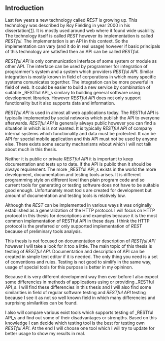 ## Introduction

Last few years a new technology called _REST_ is growing up. This technology was described by Roy Fielding in year 2000 in his dissertation[[1](../README.md/#Fielding2000)]. It is mostly used around web where it found wide usability. The technology itself is called _REST_ however its implementation is called _RESTful_. The implementation is an API in this context. So the implementation can vary (and it do in real usage) however if basic principals of this technology are satisfied then an API can be called _RESTful_.

_RESTful API_ is only communication interface of some system or module as other API. The interface can be used by programmer for integration of programmer's system and a system which providers _RESTful API_. Similar integration is mostly known in field of corporations in which many specific systems comunicates togerther. The integration can be more powerful in field of web. It could be easier to build a new service by combination of suitable _RESTful API_s similary to building general software using development libraries. However _RESTful API_ does not only support functionality but it also supports data and information.

_RESTful API_ is used in almost all web applications today. The RESTful API is typically implemented by social networks which publish the API to everyone afterwards. _RESTful API_ is generally always public however you can find a situation in which is is not wanted. It is typically _RESTful API_ of company internal systems which functionality and data must be protected. It can be API for special mobile application and this API must not be used by anyone else. There exists some security mechanisms wbout which I will not talk about much in this thesis.


Neither it is public or private _RESTful API_ it is important to keep documentation and tests up to date. If the API is public then it should be always requirement. The more _RESTful API_s exists in the world the more development, documentation and testing tools arises. It is different programming style on different level then plain program code and so current tools for generating or testing software does not have to be suitable good enough. Unfortunately most tools are created for development but amount of documentation and testing tools is relatively low.

Although the _REST_ can be implemented in various ways it was originally established as a generalization of the HTTP protocol. I will focus on HTTP protocol in this thesis for descriptions and examples because it is the most common implementation of RESTful API in these days. I think the HTTP protocol is the preferred or only supported implementation of _REST_ because of preliminary tools analysis.

This thesis is not focused on documentation or description of _RESTful API_ however I will take a look for it too a little. The main topic of this thesis is testing of _RESTful API_. Documentation and description of API can be created in simple text editor if it is needed. The only thing you need is a set of conventions and rules. Testing is not good to simlify in the same way, usage of special tools for this purpose is better in my opininon.

Because it is very different development way then ever before I also expect some differencies in methods of applications using or providing _RESTful API_s. I will find these differencies in this thesis and I will also find some similarities in field of regular software testing and _RESTful API_ testing because I see it as not so well known field in which many differencies and surprising similarities can be found. 

I also will compare various exist tools which supports testing of _RESTful API_s and find out some of their disadvantages or strengths. Based on this knowledge I can decide which testing tool is the best for testing own _RESTful API_. At the end I will choose one tool which I will try to update for better usage to show my results in real.
